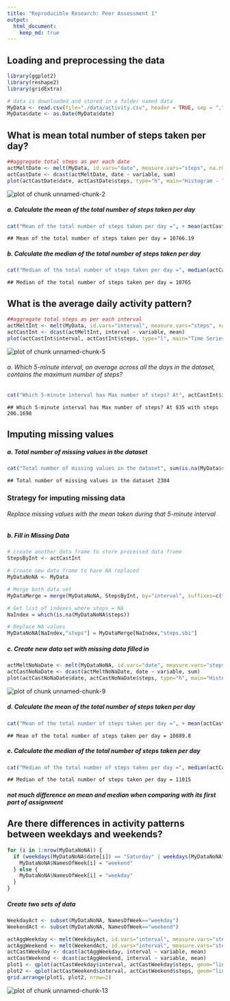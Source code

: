 ```yaml
---
title: "Reproducible Research: Peer Assessment 1"
output: 
  html_document:
    keep_md: true
---
```


## Loading and preprocessing the data

```r
library(ggplot2)
library(reshape2)
library(gridExtra)

# data is downloaded and stored in a folder named data
MyData <- read.csv(file="./data/activity.csv", header = TRUE, sep = ",")
MyData$date <- as.Date(MyData$date)
```

## What is mean total number of steps taken per day?

```r
##aggregate total steps as per each date
actMeltDate <- melt(MyData, id.vars="date", measure.vars="steps", na.rm=FALSE)
actCastDate <- dcast(actMeltDate, date ~ variable, sum)
plot(actCastDate$date, actCastDate$steps, type="h", main="Histogram - Total Number of Steps Taken Each Day", xlab="Date", ylab="Steps per Day", col="blue", lwd=7)
```

![plot of chunk unnamed-chunk-2](figure/unnamed-chunk-2-1.png) 

##### a. Calculate the mean of the total number of steps taken per day

```r
cat("Mean of the total number of steps taken per day =", + mean(actCastDate$steps, na.rm=TRUE))
```

```
## Mean of the total number of steps taken per day = 10766.19
```

##### b. Calculate the median of the total number of steps taken per day

```r
cat("Median of the total number of steps taken per day =", median(actCastDate$steps, na.rm=TRUE))
```

```
## Median of the total number of steps taken per day = 10765
```

## What is the average daily activity pattern?

```r
##aggregate total steps as per each interval
actMeltInt <- melt(MyData, id.vars="interval", measure.vars="steps", na.rm=TRUE)
actCastInt <- dcast(actMeltInt, interval ~ variable, mean)
plot(actCastInt$interval, actCastInt$steps, type="l", main="Time Series - Average Daily Activity Pattern", xlab="Interval", ylab="Steps", col="orange", lwd=2)
```

![plot of chunk unnamed-chunk-5](figure/unnamed-chunk-5-1.png) 

###### a. Which 5-minute interval, on average across all the days in the dataset, contains the maximum number of steps?

```r
cat("Which 5-minute interval has Max number of steps? At", actCastInt$interval[which(actCastInt$steps == max(actCastInt$steps))], "with steps", max(actCastInt$steps))
```

```
## Which 5-minute interval has Max number of steps? At 835 with steps 206.1698
```

## Imputing missing values

##### a. Total number of missing values in the dataset

```r
cat("Total number of missing values in the dataset", sum(is.na(MyData$steps)))
```

```
## Total number of missing values in the dataset 2304
```


### Strategy for imputing missing data
###### Replace missing values with the mean taken during that 5-minute interval

##### b. Fill in Missing Data

```r
# create another data frame to store processed data frame
StepsByInt <- actCastInt

# Create new data frame to have NA replaced
MyDataNoNA <- MyData

# Merge both data set
MyDataMerge = merge(MyDataNoNA, StepsByInt, by="interval", suffixes=c(".mydat", ".sbi"))

# Get list of indexes where steps = NA
NaIndex = which(is.na(MyDataNoNA$steps))

# Replace NA values
MyDataNoNA[NaIndex,"steps"] = MyDataMerge[NaIndex,"steps.sbi"]
```

##### c. Create new data set with missing data filled in

```r
actMeltNoNaDate <- melt(MyDataNoNA, id.vars="date", measure.vars="steps", na.rm=FALSE)
actCastNoNaDate <- dcast(actMeltNoNaDate, date ~ variable, sum)
plot(actCastNoNaDate$date, actCastNoNaDate$steps, type="h", main="Histogram - Total Number of Steps Taken Each Day (Missing data filled)", xlab="Date", ylab="Steps per Day", col="orange", lwd=7)
```

![plot of chunk unnamed-chunk-9](figure/unnamed-chunk-9-1.png) 

##### d. Calculate the mean of the total number of steps taken per day

```r
cat("Mean of the total number of steps taken per day =", + mean(actCastNoNaDate$steps, na.rm=TRUE))
```

```
## Mean of the total number of steps taken per day = 10889.8
```

##### e. Calculate the median of the total number of steps taken per day

```r
cat("Median of the total number of steps taken per day =", median(actCastNoNaDate$steps, na.rm=TRUE))
```

```
## Median of the total number of steps taken per day = 11015
```

##### not much difference on mean and median when comparing with its first part of assignment

## Are there differences in activity patterns between weekdays and weekends?

```r
for (i in 1:nrow(MyDataNoNA)) {
  if (weekdays(MyDataNoNA$date[i]) == "Saturday" | weekdays(MyDataNoNA$date[i]) == "Sunday") {
    MyDataNoNA$NamesOfWeek[i] = "weekend"
  } else {
    MyDataNoNA$NamesOfWeek[i] = "weekday"
  }
}
```

##### Create two sets of data

```r
WeekdayAct <- subset(MyDataNoNA, NamesOfWeek=="weekday")
WeekendAct <- subset(MyDataNoNA, NamesOfWeek=="weekend")

actAggWeekday <- melt(WeekdayAct, id.vars="interval", measure.vars="steps")
actAggWeekend <- melt(WeekendAct, id.vars="interval", measure.vars="steps")
actCastWeekday <- dcast(actAggWeekday, interval ~ variable, mean)
actCastWeekend <- dcast(actAggWeekend, interval ~ variable, mean)
plot1 <- qplot(actCastWeekday$interval, actCastWeekday$steps, geom="line", data=actCastWeekday, type="bar", main="Steps by Interval - Weekday", xlab="Interval ID", ylab="Number of Steps")
plot2 <- qplot(actCastWeekend$interval, actCastWeekend$steps, geom="line", data=actCastWeekend, type="bar", main="Steps by Interval - Weekend", xlab="Interval ID", ylab="Number of Steps")
grid.arrange(plot1, plot2, nrow=2)
```

![plot of chunk unnamed-chunk-13](figure/unnamed-chunk-13-1.png) 


